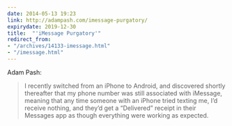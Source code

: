 ```yaml
---
date: 2014-05-13 19:23
link: http://adampash.com/imessage-purgatory/
expirydate: 2019-12-30
title:  "'iMessage Purgatory'"
redirect_from:
- "/archives/14133-imessage.html"
- "/imessage.html"
---
```



Adam Pash: 

> I recently switched from an iPhone to Android, and discovered shortly thereafter that my phone number was still associated with iMessage, meaning that any time someone with an iPhone tried texting me, I’d receive nothing, and they’d get a “Delivered” receipt in their Messages app as though everything were working as expected.
